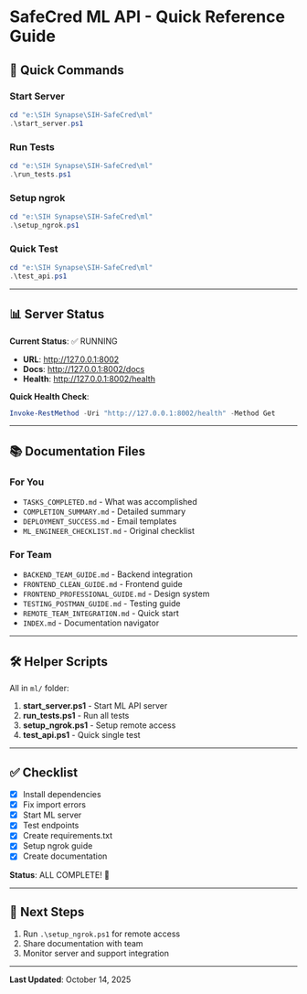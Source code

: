 # SafeCred ML API - Quick Reference Guide

## 🚀 Quick Commands

### Start Server
```powershell
cd "e:\SIH Synapse\SIH-SafeCred\ml"
.\start_server.ps1
```

### Run Tests
```powershell
cd "e:\SIH Synapse\SIH-SafeCred\ml"
.\run_tests.ps1
```

### Setup ngrok
```powershell
cd "e:\SIH Synapse\SIH-SafeCred\ml"
.\setup_ngrok.ps1
```

### Quick Test
```powershell
cd "e:\SIH Synapse\SIH-SafeCred\ml"
.\test_api.ps1
```

---

## 📊 Server Status

**Current Status**: ✅ RUNNING

- **URL**: http://127.0.0.1:8002
- **Docs**: http://127.0.0.1:8002/docs
- **Health**: http://127.0.0.1:8002/health

**Quick Health Check**:
```powershell
Invoke-RestMethod -Uri "http://127.0.0.1:8002/health" -Method Get
```

---

## 📚 Documentation Files

### For You
- `TASKS_COMPLETED.md` - What was accomplished
- `COMPLETION_SUMMARY.md` - Detailed summary
- `DEPLOYMENT_SUCCESS.md` - Email templates
- `ML_ENGINEER_CHECKLIST.md` - Original checklist

### For Team
- `BACKEND_TEAM_GUIDE.md` - Backend integration
- `FRONTEND_CLEAN_GUIDE.md` - Frontend guide
- `FRONTEND_PROFESSIONAL_GUIDE.md` - Design system
- `TESTING_POSTMAN_GUIDE.md` - Testing guide
- `REMOTE_TEAM_INTEGRATION.md` - Quick start
- `INDEX.md` - Documentation navigator

---

## 🛠️ Helper Scripts

All in `ml/` folder:

1. **start_server.ps1** - Start ML API server
2. **run_tests.ps1** - Run all tests
3. **setup_ngrok.ps1** - Setup remote access
4. **test_api.ps1** - Quick single test

---

## ✅ Checklist

- [x] Install dependencies
- [x] Fix import errors
- [x] Start ML server
- [x] Test endpoints
- [x] Create requirements.txt
- [x] Setup ngrok guide
- [x] Create documentation

**Status**: ALL COMPLETE! 🎉

---

## 🎯 Next Steps

1. Run `.\setup_ngrok.ps1` for remote access
2. Share documentation with team
3. Monitor server and support integration

---

**Last Updated**: October 14, 2025
